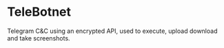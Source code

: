 # TeleBotnet
Telegram C&amp;C using an encrypted API, used to execute, upload download and take screenshots.
